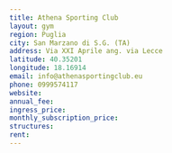 ```yaml
---
title: Athena Sporting Club
layout: gym
region: Puglia
city: San Marzano di S.G. (TA)
address: Via XXI Aprile ang. via Lecce
latitude: 40.35201
longitude: 18.16914
email: info@athenasportingclub.eu
phone: 0999574117
website: 
annual_fee: 
ingress_price: 
monthly_subscription_price: 
structures: 
rent: 
---
```



